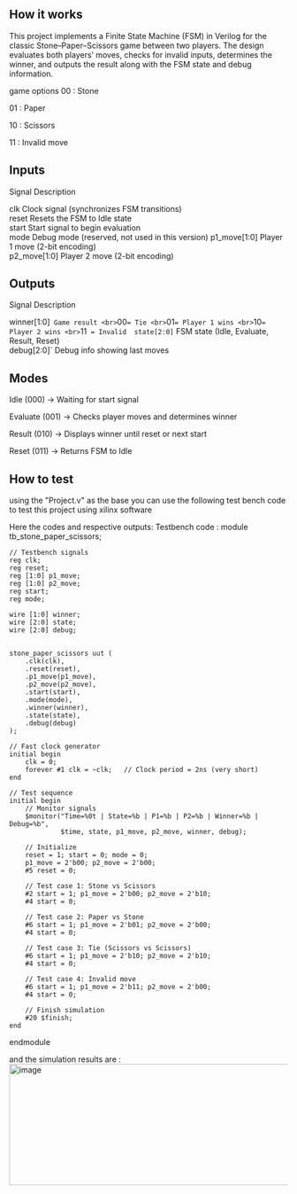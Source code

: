 <!---

This file is used to generate your project datasheet. Please fill in the information below and delete any unused
sections.

You can also include images in this folder and reference them in the markdown. Each image must be less than
512 kb in size, and the combined size of all images must be less than 1 MB.
-->

## How it works

This project implements a Finite State Machine (FSM) in Verilog for the classic Stone–Paper–Scissors game between two players.
The design evaluates both players’ moves, checks for invalid inputs, determines the winner, and outputs the result along with the FSM state and debug information.

game options
00 : Stone

01 : Paper

10 : Scissors

11 : Invalid move
## Inputs

 Signal          Description                                     

 clk           Clock signal (synchronizes FSM transitions)     
 reset         Resets the FSM to Idle state                    
 start         Start signal to begin evaluation                
 mode          Debug mode (reserved, not used in this version) 
 p1_move[1:0]  Player 1 move (2-bit encoding)                  
 p2_move[1:0]  Player 2 move (2-bit encoding) 
 
## Outputs
Signal        Description                                                                                         

winner[1:0]`  Game result <br> `00` = Tie <br> `01` = Player 1 wins <br> `10` = Player 2 wins <br> `11` = Invalid 
state[2:0]`   FSM state (Idle, Evaluate, Result, Reset)                                                           
debug[2:0]`   Debug info showing last moves 

## Modes

Idle (000) → Waiting for start signal

Evaluate (001) → Checks player moves and determines winner

Result (010) → Displays winner until reset or next start

Reset (011) → Returns FSM to Idle


## How to test

using the "Project.v" as the base you can use the following test bench code to test this project using xilinx software 

Here the codes and respective outputs:
Testbench code :
module tb_stone_paper_scissors;

    // Testbench signals
    reg clk;
    reg reset;
    reg [1:0] p1_move;
    reg [1:0] p2_move;
    reg start;
    reg mode;  

    wire [1:0] winner;
    wire [2:0] state;
    wire [2:0] debug;

    
    stone_paper_scissors uut (
        .clk(clk),
        .reset(reset),
        .p1_move(p1_move),
        .p2_move(p2_move),
        .start(start),
        .mode(mode),
        .winner(winner),
        .state(state),
        .debug(debug)
    );

    // Fast clock generator
    initial begin
        clk = 0;
        forever #1 clk = ~clk;   // Clock period = 2ns (very short)
    end

    // Test sequence
    initial begin
        // Monitor signals
        $monitor("Time=%0t | State=%b | P1=%b | P2=%b | Winner=%b | Debug=%b",
                 $time, state, p1_move, p2_move, winner, debug);

        // Initialize
        reset = 1; start = 0; mode = 0;
        p1_move = 2'b00; p2_move = 2'b00;
        #5 reset = 0;

        // Test case 1: Stone vs Scissors
        #2 start = 1; p1_move = 2'b00; p2_move = 2'b10;  
        #4 start = 0;

        // Test case 2: Paper vs Stone
        #6 start = 1; p1_move = 2'b01; p2_move = 2'b00;  
        #4 start = 0;

        // Test case 3: Tie (Scissors vs Scissors)
        #6 start = 1; p1_move = 2'b10; p2_move = 2'b10;  
        #4 start = 0;

        // Test case 4: Invalid move
        #6 start = 1; p1_move = 2'b11; p2_move = 2'b00;  
        #4 start = 0;

        // Finish simulation
        #20 $finish;
    end

endmodule

and the simulation results are :
<img width="1568" height="219" alt="image" src="https://github.com/user-attachments/assets/20d5ba4a-9edc-4883-b808-24bf857532c3" />





